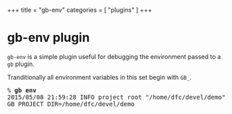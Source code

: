 +++
title = "gb-env"
categories = [ "plugins" ]
+++
# gb-env plugin

`gb-env` is a simple plugin useful for debugging the environment passed to a `gb` plugin.

Tranditionally all environment variables in this set begin with `GB_`.

<pre>% <b>gb env</b>
2015/05/08 21:59:28 INFO project root "/home/dfc/devel/demo"
GB_PROJECT_DIR=/home/dfc/devel/demo</pre>
